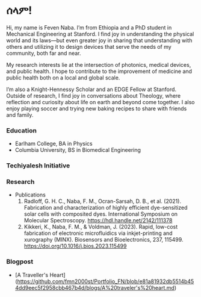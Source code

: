 # ሰላም! 

Hi, my name is Feven Naba. I’m from Ethiopia and a PhD student in Mechanical Engineering at Stanford. I find joy in understanding the physical world and its laws—but even greater joy in sharing that understanding with others and utilizing it to design devices that serve the needs of my community, both far and near.

My research interests lie at the intersection of photonics, medical devices, and public health. I hope to contribute to the improvement of medicine and public health both on a local and global scale.

I’m also a Knight-Hennessy Scholar and an EDGE Fellow at Stanford. Outside of research, I find joy in conversations about Theology, where reflection and curiosity about life on earth and beyond come together. I also enjoy playing soccer and trying new baking recipes to share with friends and family.

### Education
- Earlham College, BA in Physics
- Columbia University, BS in Biomedical Engineering

### Techiyalesh Initiative

### Research
- Publications
  1. Radloff, G. H. C., Naba, F. M., Ocran-Sarsah, D. B., et al. (2021). Fabrication and characterization of highly efficient dye-sensitized solar cells with composited dyes. International Symposium on Molecular Spectroscopy. https://hdl.handle.net/2142/111378
  2. Kikkeri, K., Naba, F. M., & Voldman, J. (2023). Rapid, low-cost fabrication of electronic microfluidics via inkjet-printing and xurography (MINX). Biosensors and Bioelectronics, 237, 115499. https://doi.org/10.1016/j.bios.2023.115499

### Blogpost
- [A Traveller's Heart] (https://github.com/fmn2000st/Portfolio_FN/blob/e81a81932db5514b454dd9eec5f2958cbb467b4d/blogs/A%20traveler's%20heart.md)
